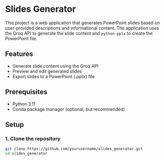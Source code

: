 # Slides Generator

This project is a web application that generates PowerPoint slides based on user-provided descriptions and informational content. The application uses the Groq API to generate the slide content and `python-pptx` to create the PowerPoint file.

## Features

- Generate slide content using the Groq API
- Preview and edit generated slides
- Export slides to a PowerPoint (.pptx) file

## Prerequisites

- Python 3.11
- Conda package manager (optional, but recommended)

## Setup

### 1. Clone the repository

```bash
git clone https://github.com/yourusername/slides_generator.git
cd slides_generator
